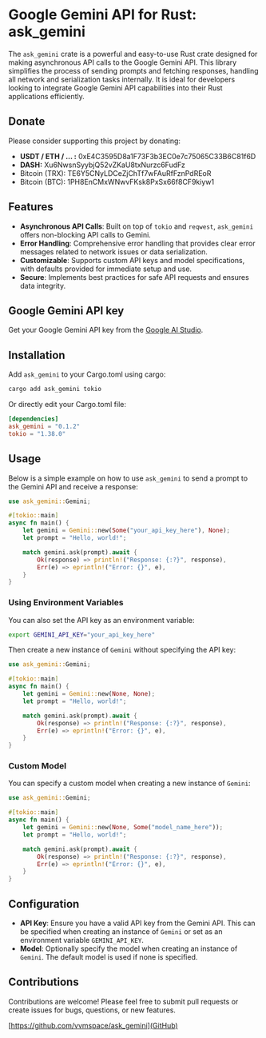 
# Google Gemini API for Rust: ask_gemini

The `ask_gemini` crate is a powerful and easy-to-use Rust crate designed for making asynchronous API calls to the Google Gemini API. This library simplifies the process of sending prompts and fetching responses, handling all network and serialization tasks internally. It is ideal for developers looking to integrate Google Gemini API capabilities into their Rust applications efficiently.

## Donate

Please consider supporting this project by donating:

- **USDT / ETH / ... :** 0xE4C3595D8a1F73F3b3EC0e7c75065C33B6C81f6D
- **DASH:** Xu6NwsnSyybjQ52vZKaU8txNurzc6FudFz
- Bitcoin (TRX): TE6Y5CNyLDCeZjChTf7wFAuRfFznPdREoR
- Bitcoin (BTC): 1PH8EnCMxWNwvFKsk8PxSx66f8CF9kiyw1

## Features

- **Asynchronous API Calls**: Built on top of `tokio` and `reqwest`, `ask_gemini` offers non-blocking API calls to Gemini.
- **Error Handling**: Comprehensive error handling that provides clear error messages related to network issues or data serialization.
- **Customizable**: Supports custom API keys and model specifications, with defaults provided for immediate setup and use.
- **Secure**: Implements best practices for safe API requests and ensures data integrity.

## Google Gemini API key

Get your Google Gemini API key from the [Google AI Studio](https://aistudio.google.com/app/apikey).

## Installation

Add `ask_gemini` to your Cargo.toml using cargo:

```bash
cargo add ask_gemini tokio
```

Or directly edit your Cargo.toml file:

```toml
[dependencies]
ask_gemini = "0.1.2"
tokio = "1.38.0"
```

## Usage

Below is a simple example on how to use `ask_gemini` to send a prompt to the Gemini API and receive a response:

```rust
use ask_gemini::Gemini;

#[tokio::main]
async fn main() {
    let gemini = Gemini::new(Some("your_api_key_here"), None);
    let prompt = "Hello, world!";

    match gemini.ask(prompt).await {
        Ok(response) => println!("Response: {:?}", response),
        Err(e) => eprintln!("Error: {}", e),
    }
}
```

### Using Environment Variables

You can also set the API key as an environment variable:

```bash
export GEMINI_API_KEY="your_api_key_here"
```

Then create a new instance of `Gemini` without specifying the API key:

```rust
use ask_gemini::Gemini;

#[tokio::main]
async fn main() {
    let gemini = Gemini::new(None, None);
    let prompt = "Hello, world!";

    match gemini.ask(prompt).await {
        Ok(response) => println!("Response: {:?}", response),
        Err(e) => eprintln!("Error: {}", e),
    }
}
```

### Custom Model

You can specify a custom model when creating a new instance of `Gemini`:

```rust
use ask_gemini::Gemini;

#[tokio::main]
async fn main() {
    let gemini = Gemini::new(None, Some("model_name_here"));
    let prompt = "Hello, world!";

    match gemini.ask(prompt).await {
        Ok(response) => println!("Response: {:?}", response),
        Err(e) => eprintln!("Error: {}", e),
    }
}
```

## Configuration

- **API Key**: Ensure you have a valid API key from the Gemini API. This can be specified when creating an instance of `Gemini` or set as an environment variable `GEMINI_API_KEY`.
- **Model**: Optionally specify the model when creating an instance of `Gemini`. The default model is used if none is specified.

## Contributions

Contributions are welcome! Please feel free to submit pull requests or create issues for bugs, questions, or new features.

[https://github.com/vvmspace/ask_gemini](GitHub)